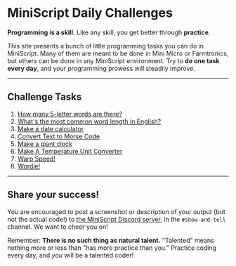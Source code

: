 # MiniScript Daily Challenges

**Programming is a skill.**  Like any skill, you get better through **practice**.

This site presents a bunch of little programming tasks you can do in MiniScript.  Many of them are meant to be done in Mini Micro or Farmtronics, but others can be done in any MiniScript environment.  Try to **do one task every day**, and your programming prowess will steadily improve.

---

## Challenge Tasks

<!-- DO NOT EDIT BELOW THIS LINE -->

1. [How many 5-letter words are there?](tasks/5-letter-words.md)
1. [What's the most common word length in English?](tasks/most-common-word-len.md)
1. [Make a date calculator](tasks/dateCalc.md)
1. [Convert Text to Morse Code](tasks/morse.md)
1. [Make a giant clock](tasks/clock.md)
1. [Make A Temperature Unit Converter](tasks/temperature.md)
1. [Warp Speed!](tasks/warpSpeed.md)
1. [Wordle!](tasks/wordle.md)

<!-- DO NOT EDIT ABOVE THIS LINE -->

---

## Share your success!

You are encouraged to post a screenshot or description of your output (but not the actual code!) to [the MiniScript Discord server](https://discord.gg/7s6zajx), in the `#show-and-tell` channel.  We want to cheer you on!

Remember: **There is no such thing as natural talent.**  "Talented" means nothing more or less than "has more practice than you."  Practice coding every day, and *you* will be a talented coder!
